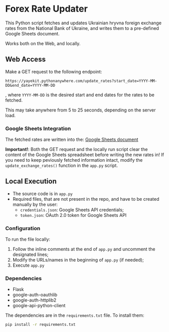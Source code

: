 # Forex Rate Updater

This Python script fetches and updates Ukrainian hryvna foreign exchange rates from the National Bank of Ukraine, and writes them to a pre-defined Google Sheets document.

Works both on the Web, and locally.

## Web Access

Make a GET request to the following endpoint:
```
https://yayekit.pythonanywhere.com/update_rates?start_date=YYYY-MM-DD&end_date=YYYY-MM-DD
```
, where `YYYY-MM-DD` is the desired start and end dates for the rates to be fetched.

This may take anywhere from 5 to 25 seconds, depending on the server load.

### Google Sheets Integration

The fetched rates are written into the:
[Google Sheets document](https://docs.google.com/spreadsheets/d/1AtLXJdjEwevQ-RPCtzv03qeVJ95m7Dh05IUAsPbfOQw/edit?gid=650071953#gid=650071953)

**Important!**: Both the GET request and the locally run script clear the content of the Google Sheets spreadsheet before writing the new rates in! If you need to keep peviously fetched information intact, modify the `update_exchange_rates()` function in the `app.py` script.

## Local Execution

- The source code is in `app.py`
- Required files, that are not present in the repo, and have to be created manually by the user:
	- `credentials.json`: Google Sheets API credentials;
	- `token.json`: OAuth 2.0 token for Google Sheets API

### Configuration

To run the file locally:
1. Follow the inline comments at the end of `app.py` and uncomment the designated lines;
2. Modify the URLs/names in the beginning of `app.py` (if needed);
3. Execute `app.py`

### Dependencies

- Flask
- google-auth-oauthlib
- google-auth-httplib2
- google-api-python-client

The dependencies are in the `requirements.txt` file. To install them:

```bash
pip install -r requirements.txt
```